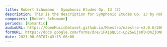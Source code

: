 ```yaml
---
title: Robert Schumann - Symphonic Etudes Op. 13 (2)
description: This is the description for Symphonic Etudes Op. 13 by Robert Schumann
composers: [Robert Schumann]
periods: [Romantic]
audioURL: https://OpenMusicDataset.github.io/Maestro/maestro-v3.0.0/2009/MIDI-Unprocessed_02_R1_2009_01-02_ORIG_MID--AUDIO_02_R1_2009_02_R1_2009_02_WAV.midi
formURL: https://docs.google.com/forms/d/e/1FAIpQLSc-Lp25wEjs0lH3nZjON0DZUgL4Ag3aZly1MPZ9VNyhtCwYsQ/viewform
date: 2021-08-08T07:43:13-06:00
---
```

